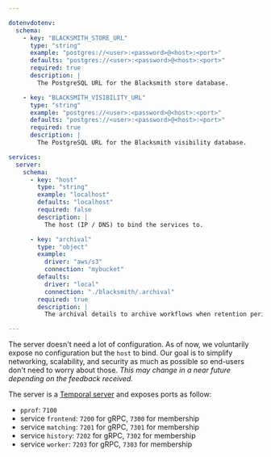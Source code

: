 ```yaml
---

dotenvdotenv:
  schema:
    - key: "BLACKSMITH_STORE_URL"
      type: "string"
      example: "postgres://<user>:<password>@<host>:<port>"
      defaults: "postgres://<user>:<password>@<host>:<port>"
      required: true
      description: |
        The PostgreSQL URL for the Blacksmith store database.

    - key: "BLACKSMITH_VISIBILITY_URL"
      type: "string"
      example: "postgres://<user>:<password>@<host>:<port>"
      defaults: "postgres://<user>:<password>@<host>:<port>"
      required: true
      description: |
        The PostgreSQL URL for the Blacksmith visibility database.

services:
  server:
    schema:
      - key: "host"
        type: "string"
        example: "localhost"
        defaults: "localhost"
        required: false
        description: |
          The host (IP / DNS) to bind the services to.

      - key: "archival"
        type: "object"
        example:
          driver: "aws/s3"
          connection: "mybucket"
        defaults:
          driver: "local"
          connection: "./blacksmith/.archival"
        required: true
        description: |
          The archival details to archive workflows when retention period is met.

---
```


The server doesn't need a lot of configuration. As of now, we voluntarily expose
no configuration but the `host` to bind. Our goal is to simplify networking,
scalability, and security as much as possible so end-users don't need to worry
about those. *This may change in a near future depending on the feedback received.*

The server is a [Temporal server](https://docs.temporal.io/docs/server/introduction)
and exposes ports as follow:
- `pprof`: `7100`
- service `frontend`: `7200` for gRPC, `7300` for membership
- service `matching`: `7201` for gRPC, `7301` for membership
- service `history`: `7202` for gRPC, `7302` for membership
- service `worker`: `7203` for gRPC, `7303` for membership
